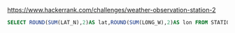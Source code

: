 https://www.hackerrank.com/challenges/weather-observation-station-2

```SQL
SELECT ROUND(SUM(LAT_N),2)AS lat,ROUND(SUM(LONG_W),2)AS lon FROM STATION;
```
